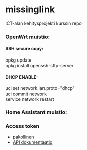 # missinglink
ICT-alan kehitysprojekti kurssin repo


### OpenWrt muistio:
#### SSH secure copy:
opkg update\
opkg install openssh-sftp-server
#### DHCP ENABLE:
uci set network.lan.proto="dhcp"\
uci commit network\
service network restart
### Home Assistant muistio:
### Access token
- pakollinen
- [API dokumentaatio](https://developers.home-assistant.io/docs/api/rest/)
